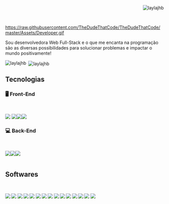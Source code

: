 <p align="right"> <img src="https://komarev.com/ghpvc/?username=laylajhb&label=Profile%20views&color=0e75b6&style=flat" alt="laylajhb" /> </p>
<br />

https://raw.githubusercontent.com/TheDudeThatCode/TheDudeThatCode/master/Assets/Developer.gif

<h7>Sou desenvolvedora Web Full-Stack e o que me encanta na programação são as diversas possibilidades para solucionar problemas e impactar o mundo positivamente!</h7>
<br />

<p><img align="left" src="https://github-readme-stats.vercel.app/api/top-langs?username=laylajhb&show_icons=true&locale=en&layout=compact" alt="laylajhb" /></p>
<p>&nbsp;<img align="center" src="https://github-readme-stats.vercel.app/api?username=laylajhb&show_icons=true&locale=en" alt="laylajhb" /></p>

## Tecnologias


### 🖥️ Front-End

<br />

<img src="https://img.shields.io/badge/HTML5-E34F26?style=for-the-badge&logo=html5&logoColor=white " /> <img src="https://img.shields.io/badge/CSS3-1572B6?style=for-the-badge&logo=css3&logoColor=white" /><img src="https://img.shields.io/badge/JavaScript-F7DF1E?style=for-the-badge&logo=javascript&logoColor=black" /><img src="https://img.shields.io/badge/React-20232A?style=for-the-badge&logo=react&logoColor=61DAFB">
<br />

### 💻 Back-End
<b />
<br />

<img src="https://img.shields.io/badge/Node.js-43853D?style=for-the-badge&logo=node.js&logoColor=white" /><img src="https://img.shields.io/badge/MySQL-00000F?style=for-the-badge&logo=mysql&logoColor=white" /><img src="https://img.shields.io/badge/TypeScript-007ACC?style=for-the-badge&logo=typescript&logoColor=white" />
<br />
<br />


## Softwares 
<br />

<img src="https://img.shields.io/badge/Airtable-18BFFF?style=for-the-badge&logo=Airtable&logoColor=white" /><b />
<b />
<img src="https://img.shields.io/badge/Miro-F7C922?style=for-the-badge&logo=Miro&logoColor=050036" />
<b />
<img src="https://img.shields.io/badge/Notion-000000.svg?style=for-the-badge&logo=Notion&logoColor=white" />
<b />
<img src="https://img.shields.io/badge/Integromat-2F8CBB.svg?style=for-the-badge&logo=Integromat&logoColor=white " />
<b />
<img src="https://img.shields.io/badge/ClickUp-7B68EE.svg?style=for-the-badge&logo=ClickUp&logoColor=white " />
<b />
<img src="https://img.shields.io/badge/Typeform-262627.svg?style=for-the-badge&logo=Typeform&logoColor=white " />
<b />
<img src="https://img.shields.io/badge/Trello-0052CC?style=for-the-badge&logo=trello&logoColor=white" />
<b />
<img src="https://img.shields.io/badge/Slack-4A154B?style=for-the-badge&logo=slack&logoColor=white " />
<b />
<img src="https://img.shields.io/badge/Discord-7289DA?style=for-the-badge&logo=discord&logoColor=whit" />
<b />
<img src="https://img.shields.io/badge/Zoom-2D8CFF?style=for-the-badge&logo=zoom&logoColor=white" />
<b />
<img src="https://img.shields.io/badge/Postman-FF6C37?style=for-the-badge&logo=Postman&logoColor=white " />
<b />
<img src="https://img.shields.io/badge/Google%20Meet-00897B?style=for-the-badge&logo=google-meet&logoColor=white " />
<b />
<img src=" https://img.shields.io/badge/VSCode-0078D4?style=for-the-badge&logo=visual%20studio%20code&logoColor=white" />
<b />
<img src="https://img.shields.io/badge/GIT-E44C30?style=for-the-badge&logo=git&logoColor=white " />
<b />
<img src="https://aleen42.github.io/badges/src/zeplin.svg" />






